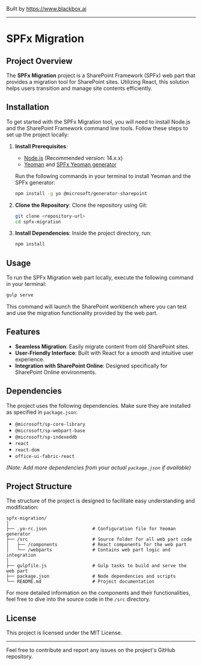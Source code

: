 
Built by https://www.blackbox.ai

---

# SPFx Migration

## Project Overview
The **SPFx Migration** project is a SharePoint Framework (SPFx) web part that provides a migration tool for SharePoint sites. Utilizing React, this solution helps users transition and manage site contents efficiently. 

## Installation
To get started with the SPFx Migration tool, you will need to install Node.js and the SharePoint Framework command line tools. Follow these steps to set up the project locally:

1. **Install Prerequisites**:
   - [Node.js](https://nodejs.org/) (Recommended version: 14.x.x)
   - [Yeoman](http://yeoman.io) and [SPFx Yeoman generator](https://github.com/SharePoint/generator-sharepoint)

   Run the following commands in your terminal to install Yeoman and the SPFx generator:
   ```bash
   npm install -g yo @microsoft/generator-sharepoint
   ```

2. **Clone the Repository**:
   Clone the repository using Git:
   ```bash
   git clone <repository-url>
   cd spfx-migration
   ```

3. **Install Dependencies**:
   Inside the project directory, run:
   ```bash
   npm install
   ```

## Usage
To run the SPFx Migration web part locally, execute the following command in your terminal:
```bash
gulp serve
```
This command will launch the SharePoint workbench where you can test and use the migration functionality provided by the web part.

## Features
- **Seamless Migration**: Easily migrate content from old SharePoint sites.
- **User-Friendly Interface**: Built with React for a smooth and intuitive user experience.
- **Integration with SharePoint Online**: Designed specifically for SharePoint Online environments.

## Dependencies
The project uses the following dependencies. Make sure they are installed as specified in `package.json`:
- `@microsoft/sp-core-library`
- `@microsoft/sp-webpart-base`
- `@microsoft/sp-indexeddb`
- `react`
- `react-dom`
- `office-ui-fabric-react`

*(Note: Add more dependencies from your actual `package.json` if available)*

## Project Structure
The structure of the project is designed to facilitate easy understanding and modification:

```
spfx-migration/
│
├── .yo-rc.json                 # Configuration file for Yeoman generator
├── /src                        # Source folder for all web part code
│   ├── /components             # React components for the web part
│   └── /webparts               # Contains web part logic and integration
│
├── gulpfile.js                 # Gulp tasks to build and serve the web part
├── package.json                # Node dependencies and scripts
└── README.md                   # Project documentation
```

For more detailed information on the components and their functionalities, feel free to dive into the source code in the `/src` directory.

## License
This project is licensed under the MIT License.

---

Feel free to contribute and report any issues on the project's GitHub repository.